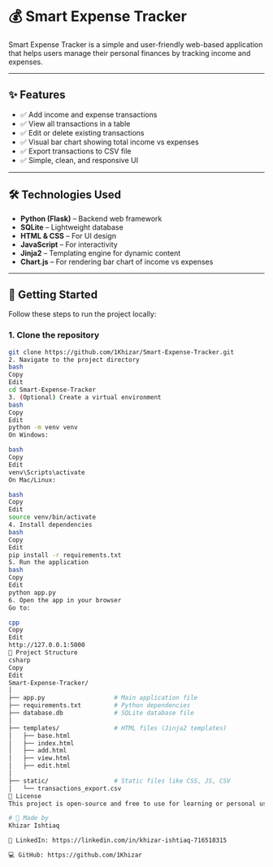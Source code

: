 # 💰 Smart Expense Tracker

Smart Expense Tracker is a simple and user-friendly web-based application that helps users manage their personal finances by tracking income and expenses.

---

## ✨ Features

- ✅ Add income and expense transactions  
- ✅ View all transactions in a table  
- ✅ Edit or delete existing transactions  
- ✅ Visual bar chart showing total income vs expenses  
- ✅ Export transactions to CSV file  
- ✅ Simple, clean, and responsive UI  

---

## 🛠️ Technologies Used

- **Python (Flask)** – Backend web framework  
- **SQLite** – Lightweight database  
- **HTML & CSS** – For UI design  
- **JavaScript** – For interactivity  
- **Jinja2** – Templating engine for dynamic content  
- **Chart.js** – For rendering bar chart of income vs expenses  

---

## 🚀 Getting Started

Follow these steps to run the project locally:

### 1. Clone the repository

```bash
git clone https://github.com/1Khizar/Smart-Expense-Tracker.git
2. Navigate to the project directory
bash
Copy
Edit
cd Smart-Expense-Tracker
3. (Optional) Create a virtual environment
bash
Copy
Edit
python -m venv venv
On Windows:

bash
Copy
Edit
venv\Scripts\activate
On Mac/Linux:

bash
Copy
Edit
source venv/bin/activate
4. Install dependencies
bash
Copy
Edit
pip install -r requirements.txt
5. Run the application
bash
Copy
Edit
python app.py
6. Open the app in your browser
Go to:

cpp
Copy
Edit
http://127.0.0.1:5000
📂 Project Structure
csharp
Copy
Edit
Smart-Expense-Tracker/
│
├── app.py                   # Main application file
├── requirements.txt         # Python dependencies
├── database.db              # SQLite database file
│
├── templates/               # HTML files (Jinja2 templates)
│   ├── base.html
│   ├── index.html
│   ├── add.html
│   ├── view.html
│   ├── edit.html
│
├── static/                  # Static files like CSS, JS, CSV
│   └── transactions_export.csv
📄 License
This project is open-source and free to use for learning or personal use.

# 👤 Made by
Khizar Ishtiaq

🔗 LinkedIn: https://linkedin.com/in/khizar-ishtiaq-716518315

💻 GitHub: https://github.com/1Khizar

